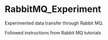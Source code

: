 # RabbitMQ_Experiment
Experimented data transfer through Rabbit MQ. 

Followed instructions from Rabbit MQ tutorials
